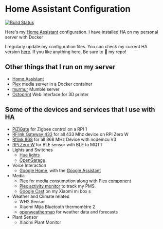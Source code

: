# Home Assistant Configuration

[![Build Status](https://travis-ci.org/Pirionfr/Home-AssistantConfig.svg?branch=master)](https://travis-ci.org/Pirionfr/Home-AssistantConfig)

Here's my [Home Assistant](https://home-assistant.io/) configuration. I have installed HA on my personal server with Docker

I regularly update my configuration files. You can check my current HA version [here](.HA_VERSION). If you like anything here, Be sure to :star2: my repo!

## Other things that I run on my server

* [Home Assistant](https://home-assistant.io)
* [Plex](https://www.plex.tv) media server in a Docker container
* [murmur](https://wiki.mumble.info) Mumble server
* [Octoprint](https://octoprint.org) Web interface for 3D printer


## Some of the devices and services that I use with HA
  * [PiZiGate](https://zigate.fr/produit/pizigate-v1-0/) for Zigbee control on a RPI 1
  * [RFlink Gateway 433](https://www.nodo-shop.nl/nl/46-rflink-433920-mhz) for all 433 Mhz device on RPI Zero W
  * [Rflink 868](https://www.nodo-shop.nl/nl/rflink-gateway/168-rflink-868-arduino-antenne-usb-kabel.html) for all 868 MHz Device with nodemcu V3
  * [RPi Zero W](https://raspberry-pi.fr/raspberry-pi-zero-w/) for BLE sensor with BLE to MQTT
  * Lights and Switches
    * [Hue lights](https://www2.meethue.com/fr-fr/p/hue-white-pack-de-1-e27/8718696785317)
    * [OpenGarage](https://opengarage.io)
  * Voice Interaction    
    * [Google Home](https://store.google.com/product/google_home), with the [Google Assistant](https://home-assistant.io/components/google_assistant/)
  * Media
    * [Plex](https://www.plex.tv/) for media consumption along with [Plex component](https://home-assistant.io/components/media_player.plex/)
    * [Plex activity monitor](https://home-assistant.io/components/sensor.plex/) to track my PMS.
    * [Google Cast](https://home-assistant.io/components/media_player.cast/) on my Xiaomi mi box s
  * Weather and Climate related
    * WH2 Sensor
    * Xiaomi Mijia Bluetooth thermomètre 2
    * [openweathermap](https://www.home-assistant.io/integrations/openweathermap/) for weather data and forecasts
  * Plant Sensor
    * Xiaomi Plant Monitor
